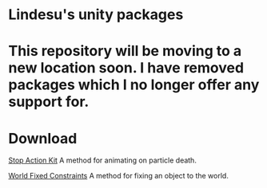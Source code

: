 # Lindesu's unity packages

# This repository will be moving to a new location soon. I have removed packages which I no longer offer any support for.

# Download

[Stop Action Kit](https://github.com/oofdesu/lin-unity-packages/releases/download/unity-packages/stopActionKit.unitypackage) A method for animating on particle death.

[World Fixed Constraints](https://github.com/oofdesu/lin-unity-packages/releases/download/unity-packages/worldFixedConstraints.unitypackage) A method for fixing an object to the world.